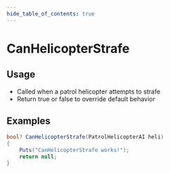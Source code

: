 ```yaml
---
hide_table_of_contents: true
---
```


# CanHelicopterStrafe

## Usage

* Called when a patrol helicopter attempts to strafe
* Return true or false to override default behavior

## Examples

```csharp title=""
bool? CanHelicopterStrafe(PatrolHelicopterAI heli)
{
    Puts("CanHelicopterStrafe works!");
    return null;
}
```
